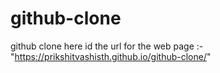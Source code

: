 # github-clone
github clone
 here id the url for the web page :-"https://prikshitvashisth.github.io/github-clone/"
